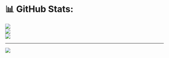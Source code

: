 # 📊 GitHub Stats:
![](https://github-readme-stats.vercel.app/api?username=scott-mescudi&theme=codeSTACKr&hide_border=true&include_all_commits=true&count_private=true)<br/>
![](https://github-readme-streak-stats.herokuapp.com/?user=scott-mescudi&theme=codeSTACKr&hide_border=true)<br/>
![](https://github-readme-stats.vercel.app/api/top-langs/?username=scott-mescudi&theme=codeSTACKr&hide_border=true&include_all_commits=true&count_private=true&layout=compact)

---
[![](https://visitcount.itsvg.in/api?id=scott-mescudi&icon=0&color=4)](https://visitcount.itsvg.in)

<!-- Proudly created with GPRM ( https://gprm.itsvg.in ) -->
